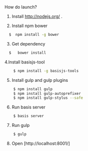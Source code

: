 How do launch?

1. Install http://nodejs.org/ .

2. Install npm bower
```bash
  $  npm install -g bower
```
3. Get dependency
```bash
  $   bower install
```
4.Install basisjs-tool
```bash
    $ npm install -g basisjs-tools
```
5. Install gulp and gulp plugins
```bash
    $ npm install gulp
    $ npm install gulp-autoprefixer
    $ npm install gulp-stylus --safe
```
6. Run basis server
```bash
    $ basis server
```
7. Run gulp
```bash
    $ gulp
```
8. Open [http://localhost:8001/]